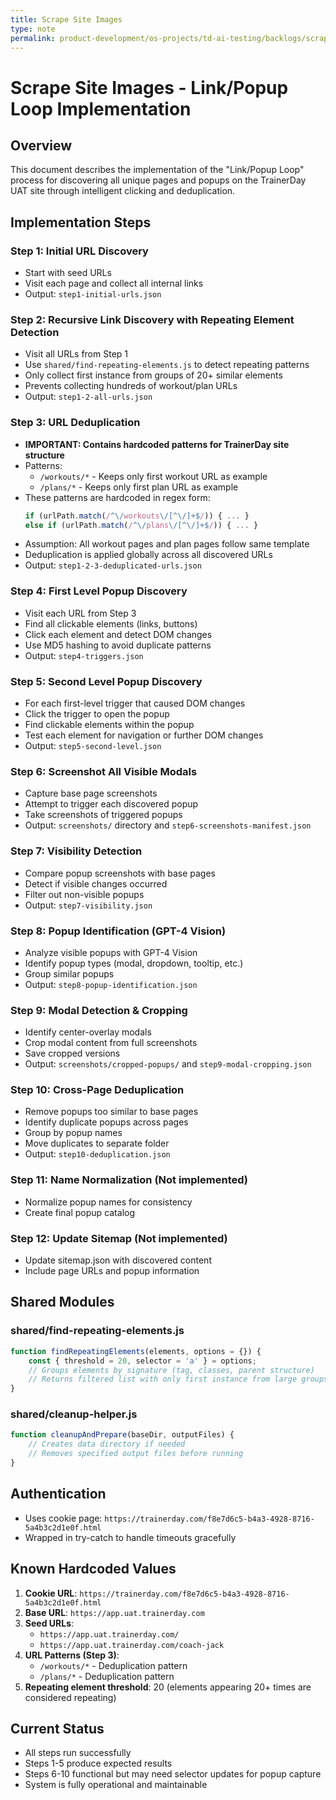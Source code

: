 ```yaml
---
title: Scrape Site Images
type: note
permalink: product-development/os-projects/td-ai-testing/backlogs/scrape-site-images
---
```


# Scrape Site Images - Link/Popup Loop Implementation

## Overview
This document describes the implementation of the "Link/Popup Loop" process for discovering all unique pages and popups on the TrainerDay UAT site through intelligent clicking and deduplication.

## Implementation Steps

### Step 1: Initial URL Discovery
- Start with seed URLs
- Visit each page and collect all internal links
- Output: `step1-initial-urls.json`

### Step 2: Recursive Link Discovery with Repeating Element Detection
- Visit all URLs from Step 1
- Use `shared/find-repeating-elements.js` to detect repeating patterns
- Only collect first instance from groups of 20+ similar elements
- Prevents collecting hundreds of workout/plan URLs
- Output: `step1-2-all-urls.json`

### Step 3: URL Deduplication
- **IMPORTANT: Contains hardcoded patterns for TrainerDay site structure**
- Patterns:
  - `/workouts/*` - Keeps only first workout URL as example
  - `/plans/*` - Keeps only first plan URL as example
- These patterns are hardcoded in regex form:
  ```javascript
  if (urlPath.match(/^\/workouts\/[^\/]+$/)) { ... }
  else if (urlPath.match(/^\/plans\/[^\/]+$/)) { ... }
  ```
- Assumption: All workout pages and plan pages follow same template
- Deduplication is applied globally across all discovered URLs
- Output: `step1-2-3-deduplicated-urls.json`

### Step 4: First Level Popup Discovery
- Visit each URL from Step 3
- Find all clickable elements (links, buttons)
- Click each element and detect DOM changes
- Use MD5 hashing to avoid duplicate patterns
- Output: `step4-triggers.json`

### Step 5: Second Level Popup Discovery
- For each first-level trigger that caused DOM changes
- Click the trigger to open the popup
- Find clickable elements within the popup
- Test each element for navigation or further DOM changes
- Output: `step5-second-level.json`

### Step 6: Screenshot All Visible Modals
- Capture base page screenshots
- Attempt to trigger each discovered popup
- Take screenshots of triggered popups
- Output: `screenshots/` directory and `step6-screenshots-manifest.json`

### Step 7: Visibility Detection
- Compare popup screenshots with base pages
- Detect if visible changes occurred
- Filter out non-visible popups
- Output: `step7-visibility.json`

### Step 8: Popup Identification (GPT-4 Vision)
- Analyze visible popups with GPT-4 Vision
- Identify popup types (modal, dropdown, tooltip, etc.)
- Group similar popups
- Output: `step8-popup-identification.json`

### Step 9: Modal Detection & Cropping
- Identify center-overlay modals
- Crop modal content from full screenshots
- Save cropped versions
- Output: `screenshots/cropped-popups/` and `step9-modal-cropping.json`

### Step 10: Cross-Page Deduplication
- Remove popups too similar to base pages
- Identify duplicate popups across pages
- Group by popup names
- Move duplicates to separate folder
- Output: `step10-deduplication.json`

### Step 11: Name Normalization (Not implemented)
- Normalize popup names for consistency
- Create final popup catalog

### Step 12: Update Sitemap (Not implemented)
- Update sitemap.json with discovered content
- Include page URLs and popup information

## Shared Modules

### shared/find-repeating-elements.js
```javascript
function findRepeatingElements(elements, options = {}) {
    const { threshold = 20, selector = 'a' } = options;
    // Groups elements by signature (tag, classes, parent structure)
    // Returns filtered list with only first instance from large groups
}
```

### shared/cleanup-helper.js
```javascript
function cleanupAndPrepare(baseDir, outputFiles) {
    // Creates data directory if needed
    // Removes specified output files before running
}
```

## Authentication
- Uses cookie page: `https://trainerday.com/f8e7d6c5-b4a3-4928-8716-5a4b3c2d1e0f.html`
- Wrapped in try-catch to handle timeouts gracefully

## Known Hardcoded Values

1. **Cookie URL**: `https://trainerday.com/f8e7d6c5-b4a3-4928-8716-5a4b3c2d1e0f.html`
2. **Base URL**: `https://app.uat.trainerday.com`
3. **Seed URLs**: 
   - `https://app.uat.trainerday.com/`
   - `https://app.uat.trainerday.com/coach-jack`
4. **URL Patterns (Step 3)**:
   - `/workouts/*` - Deduplication pattern
   - `/plans/*` - Deduplication pattern
5. **Repeating element threshold**: 20 (elements appearing 20+ times are considered repeating)

## Current Status
- All steps run successfully
- Steps 1-5 produce expected results
- Steps 6-10 functional but may need selector updates for popup capture
- System is fully operational and maintainable